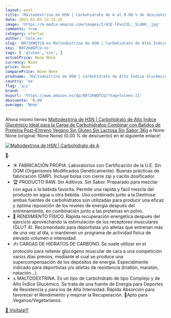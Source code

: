```yaml
---
layout: post
title: 'Maltodextrina de HSN | Carbohidrato de A al 0.00 % de descuento'
date: 2021-01-03 22:15:15
image: 'https://m.media-amazon.com/images/I/41E-lKvn22L._SL400_.jpg'
comments: true
category: ofertas
author: 'tole.es'
slug: 'B072KWQTCQ-es Maltodextrina de HSN | Carbohidrato de Alto Índice...'
sku: 'B072KWQTCQ-es'
tags: [ 'gluten','sin', ]
actualPrice: None None
currency: None
price: None
comparePrice: None None
prodname: 'Maltodextrina de HSN | Carbohidrato de Alto Índice Glucémico  Ideal para la Carga de Carbohidratos  Combinar con Batidos de Proteína Post-Entreno  Vegano  Sin Gluten  Sin Lactosa  Sin Sabor  3Kg'
country: 'es'
flag: '🇪🇸'
brand: ''
buyurl: 'https://www.amazon.es/dp/B072KWQTCQ/?tag=tolees-21'
descuento: '0.00'
average: 'None'
---
```


Ahora mismo tienes [Maltodextrina de HSN | Carbohidrato de Alto Índice Glucémico  Ideal para la Carga de Carbohidratos  Combinar con Batidos de Proteína Post-Entreno  Vegano  Sin Gluten  Sin Lactosa  Sin Sabor  3Kg](https://www.amazon.es/dp/B072KWQTCQ/?tag=tolees-21) a None None (original: None None) (0.00 %  de descuento) en el siguiente enlace!

[![Maltodextrina de HSN | Carbohidrato de A](https://m.media-amazon.com/images/I/41E-lKvn22L._SL400_.jpg)](https://www.amazon.es/dp/B072KWQTCQ/?tag=tolees-21)

🔎:

- ☀️ FABRICACIÓN PROPIA. Laboratorios con Certificación de la U.E. Sin OGM (Organismos Modificados Genéticamente). Buenas prácticas de fabricación (GMP). Incluye bolsa con cierre zip y cacito dosificador.
- 🏆 PRODUCTO RAW. Sin Aditivos. Sin Sabor. Preparado para mezclar con agua o la bebida favorita. Permite una rápida y fácil mezcla del producto en agua u otra bebida. Uso combinado junto a la Dextrosa: ambas fuentes de carbohidratos son utilizadas para producir una eficaz y óptima reposición de los niveles de energía después del entrenamiento, en combinación junto a las proteínas en polvo.
- 🏃 RENDIMIENTO FÍSICO. Rápida recuperación energética después del ejercicio aprovechando la estimulación de los receptores musculares (GLUT 4). Recomendado para deportistas y/o atletas que entrenan más de una vez al día, o mantienen un programa de actividad física de elevado volumen e intensidad.
- ✍️ CARGAS DE HIDRATOS DE CARBONO. Se suele utilizar en el protocolo para rellenar glucógeno muscular de cara a una competición varios días previos, mediante el cual se produce una supercompensación de los depósitos de energía. Especialmente indicado para deportistas y/o atletas de resistencia (triatlón, maratón, natación…).
- 🔝 MALTODEXTRINA. Es un tipo de carbohidrato de tipo Complejo y de Alto Índice Glucémico. Se trata de una fuente de Energía para Deportes de Resistencia y para los de Alta Intensidad. Rápida Absorción para favorecer el Rendimiento y mejorar la Recuperación. 🌿Apto para Veganos/Vegetarianos.

[🛒 Visítala!!!](https://www.amazon.es/dp/B072KWQTCQ/?tag=tolees-21)
